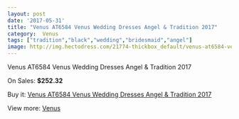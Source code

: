 ```yaml
---
layout: post
date: '2017-05-31'
title: "Venus AT6584 Venus Wedding Dresses Angel & Tradition 2017"
category:  Venus
tags: ["tradition","black","wedding","bridesmaid","angel"]
image: http://img.hectodress.com/21774-thickbox_default/venus-at6584-venus-wedding-dresses-angel-tradition-2013.jpg
---
```

Venus AT6584 Venus Wedding Dresses Angel & Tradition 2017

On Sales: **$252.32**
<a href="https://www.hectodress.com/-venus/10092-venus-at6584-venus-wedding-dresses-angel-tradition-2013.html"><amp-img layout="responsive" width="600" height="600" src="//img.hectodress.com/21774-thickbox_default/venus-at6584-venus-wedding-dresses-angel-tradition-2013.jpg" alt="Venus AT6584 Venus Wedding Dresses Angel & Tradition 2017 0" /></a>
<a href="https://www.hectodress.com/-venus/10092-venus-at6584-venus-wedding-dresses-angel-tradition-2013.html"><amp-img layout="responsive" width="600" height="600" src="//img.hectodress.com/21775-thickbox_default/venus-at6584-venus-wedding-dresses-angel-tradition-2013.jpg" alt="Venus AT6584 Venus Wedding Dresses Angel & Tradition 2017 1" /></a>

Buy it: [Venus AT6584 Venus Wedding Dresses Angel & Tradition 2017](https://www.hectodress.com/-venus/10092-venus-at6584-venus-wedding-dresses-angel-tradition-2013.html "Venus AT6584 Venus Wedding Dresses Angel & Tradition 2017")

View more: [ Venus](https://www.hectodress.com/167--venus " Venus")